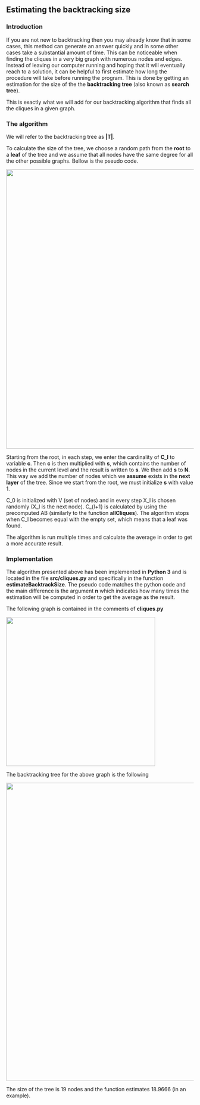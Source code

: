## Estimating the backtracking size

### Introduction

If you are not new to backtracking then you may already know that in some cases, this method can generate an answer quickly and in some other cases take a substantial amount of time. This can be noticeable when finding the cliques in a very big graph with numerous nodes and edges. Instead of leaving our computer running and hoping that it will eventually reach to a solution, it can be helpful to first estimate how long the procedure will take before running the program. This is done by getting an estimation for the size of the the **backtracking tree** (also known as **search tree**).

This is exactly what we will add for our backtracking algorithm that finds all the cliques in a given graph.


### The algorithm

We will refer to the backtracking tree as **|T|**.

To calculate the size of the tree, we choose a random path from the **root** to a **leaf** of the tree and we assume that all nodes have the same degree for all the other possible graphs. Bellow is the pseudo code.

<img src="https://user-images.githubusercontent.com/61196956/171458294-965dbcc4-99eb-44e0-a7e7-6d6556002e08.png" width="750">

Starting from the root, in each step, we enter the cardinality of **C_l** to variable **c**. Then **c** is then multiplied with **s**, which contains the number of nodes in the current level and the result is written to **s**. We then add **s** to **N**. This way we add the number of nodes which we **assume** exists in the **next layer** of the tree. Since we start from the root, we must initialize **s** with value 1.

C_0 is initialized with V (set of nodes) and in every step X_l is chosen randomly (X_l is the next node). C_{l+1} is calculated by using the precomputed AB (similarly to the function **allCliques**). The algorithm stops when C_l becomes equal with the empty set, which means that a leaf was found.

The algorithm is run multiple times and calculate the average in order to get a more accurate result.

### Implementation
The algorithm presented above has been implemented in **Python 3** and is located in the file **src/cliques.py** and specifically in the function **estimateBacktrackSize**. The pseudo code matches the python code and the main difference is the argument **n** which indicates how many times the estimation will be computed in order to get the average as the result.

The following graph is contained in the comments of **cliques.py**

<img src="https://user-images.githubusercontent.com/61196956/171457871-46abf6ca-1a85-4cfd-b4f1-a02031120112.png" width="400">

The backtracking tree for the above graph is the following

<img src="https://user-images.githubusercontent.com/61196956/171458895-3cf67b84-b3c9-4983-8aef-e8e7953d4f30.png" width="800">

The size of the tree is 19 nodes and the function estimates 18.9666 (in an example).




